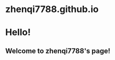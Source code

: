 # zhenqi7788.github.io
<!DOCTYPE html>
<html>
<head>
<meta charset="UTF-8" />
<title>Changing Content</title>


</head>
<body>
<h1>Hello!</h1>
	<h2>Welcome to zhenqi7788's page!</h2>
</body>
</html>
